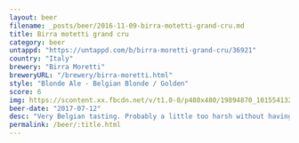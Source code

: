 ```yaml
---
layout: beer
filename: _posts/beer/2016-11-09-birra-motetti-grand-cru.md
title: Birra motetti grand cru
category: beer
untappd: "https://untappd.com/b/birra-moretti-grand-cru/36921"
country: "Italy"
brewery: "Birra Moretti"
breweryURL: "/brewery/birra-moretti.html"
style: "Blonde Ale - Belgian Blonde / Golden"
score: 6
img: https://scontent.xx.fbcdn.net/v/t1.0-0/p480x480/19894870_10155413260773745_4872202688199079062_n.jpg?_nc_cat=100&_nc_oc=AQmSrWS3vyMeo1wYctYjUrBQ6_EB_Tn8cErH3wd13vnu279gCDGRDYv6bqu8BWYP5aE&_nc_ht=scontent.xx&oh=2f494f1e11b6639f4e66282301e5a774&oe=5DB6067E
beer-date: "2017-07-12"
desc: "Very Belgian tasting. Probably a little too harsh without having any great flavours"
permalink: /beer/:title.html
---
```

